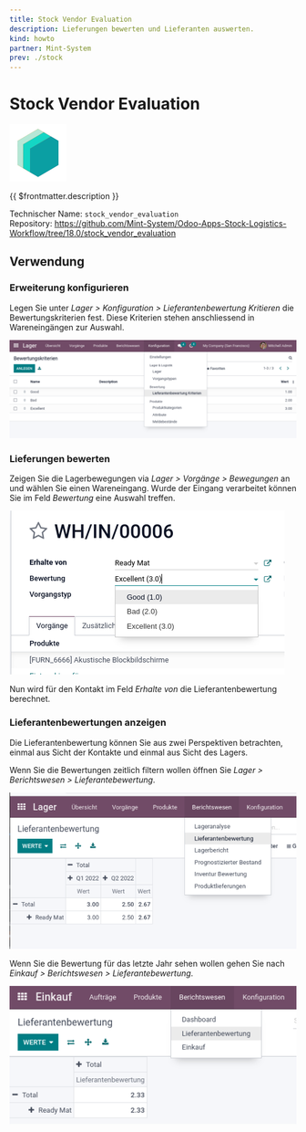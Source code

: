```yaml
---
title: Stock Vendor Evaluation
description: Lieferungen bewerten und Lieferanten auswerten.
kind: howto
partner: Mint-System
prev: ./stock
---
```


# Stock Vendor Evaluation

![icon_oms_box](attachments/icons_odoo_mint_system.png)

{{ $frontmatter.description }}

Technischer Name: `stock_vendor_evaluation`\
Repository: <https://github.com/Mint-System/Odoo-Apps-Stock-Logistics-Workflow/tree/18.0/stock_vendor_evaluation>

## Verwendung

### Erweiterung konfigurieren

Legen Sie unter _Lager > Konfiguration > Lieferantenbewertung Kritieren_ die Bewertungskriterien fest. Diese Kriterien stehen anschliessend in Wareneingängen zur Auswahl.

![](attachments/Stock%20Vendor%20Evaluation%20Bewertungskriterien.png)

### Lieferungen bewerten

Zeigen Sie die Lagerbewegungen via _Lager > Vorgänge > Bewegungen_ an und wählen Sie einen Wareneingang. Wurde der Eingang verarbeitet können Sie im Feld _Bewertung_ eine Auswahl treffen.

![](attachments/Stock%20Vendor%20Evaluation%20Bewertung.png)

Nun wird für den Kontakt im Feld _Erhalte von_ die Lieferantenbewertung berechnet.

### Lieferantenbewertungen anzeigen

Die Lieferantenbewertung können Sie aus zwei Perspektiven betrachten, einmal aus Sicht der Kontakte und einmal aus Sicht des Lagers.

Wenn Sie die Bewertungen zeitlich filtern wollen öffnen Sie _Lager > Berichtswesen > Lieferantebewertung_.

![](attachments/Stock%20Vendor%20Evaluation%20Lager%20Bericht.png)

Wenn Sie die Bewertung für das letzte Jahr sehen wollen gehen Sie nach _Einkauf > Berichtswesen > Lieferantebewertung_.

![](attachments/Stock%20Vendor%20Evaluation%20Einkauf%20Bericht.png)
